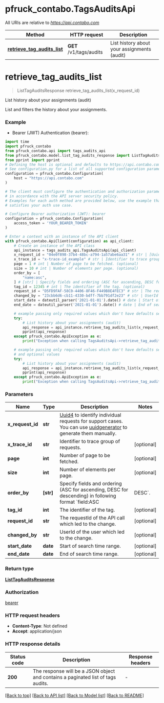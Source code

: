 # pfruck_contabo.TagsAuditsApi

All URIs are relative to *https://api.contabo.com*

Method | HTTP request | Description
------------- | ------------- | -------------
[**retrieve_tag_audits_list**](TagsAuditsApi.md#retrieve_tag_audits_list) | **GET** /v1/tags/audits | List history about your assignments (audit)


# **retrieve_tag_audits_list**
> ListTagAuditsResponse retrieve_tag_audits_list(x_request_id)

List history about your assignments (audit)

List and filters the history about your assignments.

### Example

* Bearer (JWT) Authentication (bearer):

```python
import time
import pfruck_contabo
from pfruck_contabo.api import tags_audits_api
from pfruck_contabo.model.list_tag_audits_response import ListTagAuditsResponse
from pprint import pprint
# Defining the host is optional and defaults to https://api.contabo.com
# See configuration.py for a list of all supported configuration parameters.
configuration = pfruck_contabo.Configuration(
    host = "https://api.contabo.com"
)

# The client must configure the authentication and authorization parameters
# in accordance with the API server security policy.
# Examples for each auth method are provided below, use the example that
# satisfies your auth use case.

# Configure Bearer authorization (JWT): bearer
configuration = pfruck_contabo.Configuration(
    access_token = 'YOUR_BEARER_TOKEN'
)

# Enter a context with an instance of the API client
with pfruck_contabo.ApiClient(configuration) as api_client:
    # Create an instance of the API class
    api_instance = tags_audits_api.TagsAuditsApi(api_client)
    x_request_id = "04e0f898-37b4-48bc-a794-1a57abe6aa31" # str | [Uuid4](https://en.wikipedia.org/wiki/Universally_unique_identifier#Version_4_(random)) to identify individual requests for support cases. You can use [uuidgenerator](https://www.uuidgenerator.net/version4) to generate them manually.
    x_trace_id = "x-trace-id_example" # str | Identifier to trace group of requests. (optional)
    page = 1 # int | Number of page to be fetched. (optional)
    size = 10 # int | Number of elements per page. (optional)
    order_by = [
        "name:asc",
    ] # [str] | Specify fields and ordering (ASC for ascending, DESC for descending) in following format `field:ASC|DESC`. (optional)
    tag_id = 12345 # int | The identifier of the tag. (optional)
    request_id = "D5FD9FAF-58C0-4406-8F46-F449B8E4FEC3" # str | The requestId of the API call which led to the change. (optional)
    changed_by = "23cbb6d6-cb11-4330-bdff-7bb791df2e23" # str | UserId of the user which led to the change. (optional)
    start_date = dateutil_parser('2021-01-01').date() # date | Start of search time range. (optional)
    end_date = dateutil_parser('2021-01-01').date() # date | End of search time range. (optional)

    # example passing only required values which don't have defaults set
    try:
        # List history about your assignments (audit)
        api_response = api_instance.retrieve_tag_audits_list(x_request_id)
        pprint(api_response)
    except pfruck_contabo.ApiException as e:
        print("Exception when calling TagsAuditsApi->retrieve_tag_audits_list: %s\n" % e)

    # example passing only required values which don't have defaults set
    # and optional values
    try:
        # List history about your assignments (audit)
        api_response = api_instance.retrieve_tag_audits_list(x_request_id, x_trace_id=x_trace_id, page=page, size=size, order_by=order_by, tag_id=tag_id, request_id=request_id, changed_by=changed_by, start_date=start_date, end_date=end_date)
        pprint(api_response)
    except pfruck_contabo.ApiException as e:
        print("Exception when calling TagsAuditsApi->retrieve_tag_audits_list: %s\n" % e)
```


### Parameters

Name | Type | Description  | Notes
------------- | ------------- | ------------- | -------------
 **x_request_id** | **str**| [Uuid4](https://en.wikipedia.org/wiki/Universally_unique_identifier#Version_4_(random)) to identify individual requests for support cases. You can use [uuidgenerator](https://www.uuidgenerator.net/version4) to generate them manually. |
 **x_trace_id** | **str**| Identifier to trace group of requests. | [optional]
 **page** | **int**| Number of page to be fetched. | [optional]
 **size** | **int**| Number of elements per page. | [optional]
 **order_by** | **[str]**| Specify fields and ordering (ASC for ascending, DESC for descending) in following format &#x60;field:ASC|DESC&#x60;. | [optional]
 **tag_id** | **int**| The identifier of the tag. | [optional]
 **request_id** | **str**| The requestId of the API call which led to the change. | [optional]
 **changed_by** | **str**| UserId of the user which led to the change. | [optional]
 **start_date** | **date**| Start of search time range. | [optional]
 **end_date** | **date**| End of search time range. | [optional]

### Return type

[**ListTagAuditsResponse**](ListTagAuditsResponse.md)

### Authorization

[bearer](../README.md#bearer)

### HTTP request headers

 - **Content-Type**: Not defined
 - **Accept**: application/json


### HTTP response details

| Status code | Description | Response headers |
|-------------|-------------|------------------|
**200** | The response will be a JSON object and contains a paginated list of tags audits. |  -  |

[[Back to top]](#) [[Back to API list]](../README.md#documentation-for-api-endpoints) [[Back to Model list]](../README.md#documentation-for-models) [[Back to README]](../README.md)

